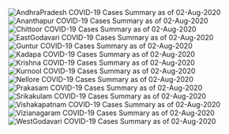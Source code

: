 
<img src="https://deepuhub.github.io/COVID-19/GraphsGenerated/02-Aug-2020/Last24Hrs_AndhraPradesh_02-Aug-2020.jpg" alt="AndhraPradesh COVID-19 Cases Summary as of 02-Aug-2020">
 <br>
<img src="https://deepuhub.github.io/COVID-19/GraphsGenerated/02-Aug-2020/Last24Hrs_Ananthapur_02-Aug-2020.jpg" alt="Ananthapur COVID-19 Cases Summary as of 02-Aug-2020">
 <br>
<img src="https://deepuhub.github.io/COVID-19/GraphsGenerated/02-Aug-2020/Last24Hrs_Chittoor_02-Aug-2020.jpg" alt="Chittoor COVID-19 Cases Summary as of 02-Aug-2020">
 <br>
<img src="https://deepuhub.github.io/COVID-19/GraphsGenerated/02-Aug-2020/Last24Hrs_EastGodavari_02-Aug-2020.jpg" alt="EastGodavari COVID-19 Cases Summary as of 02-Aug-2020">
 <br>
<img src="https://deepuhub.github.io/COVID-19/GraphsGenerated/02-Aug-2020/Last24Hrs_Guntur_02-Aug-2020.jpg" alt="Guntur COVID-19 Cases Summary as of 02-Aug-2020">
 <br>
<img src="https://deepuhub.github.io/COVID-19/GraphsGenerated/02-Aug-2020/Last24Hrs_Kadapa_02-Aug-2020.jpg" alt="Kadapa COVID-19 Cases Summary as of 02-Aug-2020">
 <br>
<img src="https://deepuhub.github.io/COVID-19/GraphsGenerated/02-Aug-2020/Last24Hrs_Krishna_02-Aug-2020.jpg" alt="Krishna COVID-19 Cases Summary as of 02-Aug-2020">
 <br>
<img src="https://deepuhub.github.io/COVID-19/GraphsGenerated/02-Aug-2020/Last24Hrs_Kurnool_02-Aug-2020.jpg" alt="Kurnool COVID-19 Cases Summary as of 02-Aug-2020">
 <br>
<img src="https://deepuhub.github.io/COVID-19/GraphsGenerated/02-Aug-2020/Last24Hrs_Nellore_02-Aug-2020.jpg" alt="Nellore COVID-19 Cases Summary as of 02-Aug-2020">
 <br>
<img src="https://deepuhub.github.io/COVID-19/GraphsGenerated/02-Aug-2020/Last24Hrs_Prakasam_02-Aug-2020.jpg" alt="Prakasam COVID-19 Cases Summary as of 02-Aug-2020">
 <br>
<img src="https://deepuhub.github.io/COVID-19/GraphsGenerated/02-Aug-2020/Last24Hrs_Srikakulam_02-Aug-2020.jpg" alt="Srikakulam COVID-19 Cases Summary as of 02-Aug-2020">
 <br>
<img src="https://deepuhub.github.io/COVID-19/GraphsGenerated/02-Aug-2020/Last24Hrs_Vishakapatnam_02-Aug-2020.jpg" alt="Vishakapatnam COVID-19 Cases Summary as of 02-Aug-2020">
 <br>
<img src="https://deepuhub.github.io/COVID-19/GraphsGenerated/02-Aug-2020/Last24Hrs_Vizianagaram_02-Aug-2020.jpg" alt="Vizianagaram COVID-19 Cases Summary as of 02-Aug-2020">
 <br>
<img src="https://deepuhub.github.io/COVID-19/GraphsGenerated/02-Aug-2020/Last24Hrs_WestGodavari_02-Aug-2020.jpg" alt="WestGodavari COVID-19 Cases Summary as of 02-Aug-2020">
 <br> 